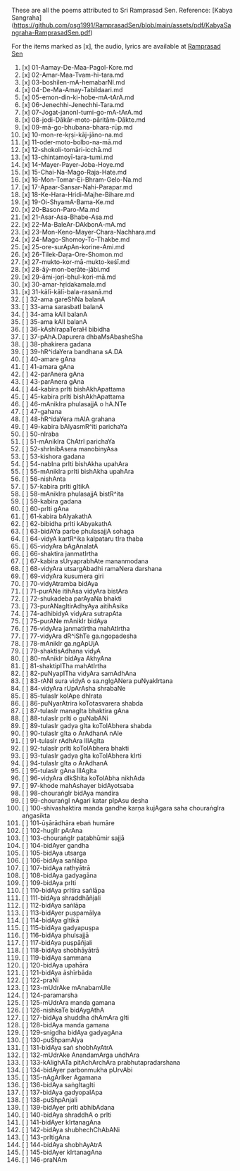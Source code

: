 These are all the poems attributed to Sri Ramprasad Sen.
Reference: [Kabya Sangraha] (https://github.com/osg1991/RamprasadSen/blob/main/assets/pdf/KabyaSangraha-RamprasadSen.pdf)


For the items marked as [x], the audio, lyrics are available at [Ramprasad Sen](https://osg1991.github.io/RamprasadSen/)


1.  [x] 01-Aamay-De-Maa-Pagol-Kore.md
2.  [x] 02-Amar-Maa-Tvam-hi-tara.md
3.  [x] 03-boshilen-mA-hemabarNI.md
4.  [x] 04-De-Ma-Amay-Tabildaari.md
5.  [x] 05-emon-din-ki-hobe-mA-tArA.md
6.  [x] 06-Jenechhi-Jenechhi-Tara.md
7.  [x] 07-Jogat-janonI-tumi-go-mA-tArA.md
8.  [x] 08-jodi-Dākār-moto-pāritām-Dākte.md
9.  [x] 09-mā-go-bhubana-bhara-rūp.md
10. [x] 10-mon-re-kṛṣi-kāj-jāno-na.md
11. [x] 11-oder-moto-bolbo-na-mā.md
12. [x] 12-shokoli-tomāri-icchā.md
13. [x] 13-chintamoyī-tara-tumi.md
14. [x] 14-Mayer-Payer-Joba-Hoye.md
15. [x] 15-Chai-Na-Mago-Raja-Hate.md
16. [x] 16-Mon-Tomar-Ei-Bhram-Gelo-Na.md
17. [x] 17-Apaar-Sansar-Nahi-Parapar.md
18. [x] 18-Ke-Hara-Hridi-Majhe-Bihare.md
19. [x] 19-Oi-ShyamA-Bama-Ke.md
20. [x] 20-Bason-Paro-Ma.md
21. [x] 21-Asar-Asa-Bhabe-Asa.md
22. [x] 22-Ma-BaleAr-DAkbonA-mA.md
23. [x] 23-Mon-Keno-Mayer-Chara-Nachhara.md
24. [x] 24-Mago-Shomoy-To-Thakbe.md
25. [x] 25-ore-surApAn-korine-Ami.md
26. [x] 26-Tilek-Daṛa-Ore-Shomon.md
27. [x] 27-mukto-kor-mā-mukto-keśī.md
28. [x] 28-āẏ-mon-beṛāte-jābi.md
29. [x] 29-āmi-joṛi-bhul-kori-mā.md
30. [x] 30-amar-hṛidakamala.md
31. [x] 31-kālī-kālī-bala-rasanā.md
32. [ ] 32-ama gareShNa balanA  
33. [ ] 33-ama sarasbatI balanA 
34. [ ] 34-ama kAlI balanA      
35. [ ] 35-ama kAlI balanA      
36. [ ] 36-kAshIrapaTeraH bibidha
37. [ ] 37-pAhA.Dapurera dhbaMsAbasheSha
38. [ ] 38-phakirera gadana
39. [ ] 39-hR^idaYera bandhana sA.DA
40. [ ] 40-amare gAna
41. [ ] 41-amara gAna
42. [ ] 42-parAnera gAna
43. [ ] 43-parAnera gAna
44. [ ] 44-kabira prIti bishAkhApattama
45. [ ] 45-kabira prIti bishAkhApattama
46. [ ] 46-mAnikIra phulasajjA o hA.NTe
47. [ ] 47-gahana
48. [ ] 48-hR^idaYera mAlA grahana
49. [ ] 49-kabira bAlyasmR^iti parichaYa
50. [ ] 50-nIraba
51. [ ] 51-mAnikIra ChAtrI parichaYa
52. [ ] 52-shrInibAsera manobinyAsa
53. [ ] 53-kishora gadana
54. [ ] 54-nabIna prIti bishAkha upahAra
55. [ ] 55-mAnikIra prIti bishAkha upahAra
56. [ ] 56-nishAnta
57. [ ] 57-kabira prIti gItikA
58. [ ] 58-mAnikIra phulasajjA bistR^ita
59. [ ] 59-kabira gadana
60. [ ] 60-prIti gAna
61. [ ] 61-kabira bAlyakathA
62. [ ] 62-bibidha prIti kAbyakathA
63. [ ] 63-bidAYa parbe phulasajjA sohaga
64. [ ] 64-vidyA kartR^ika kalpataru tIra thaba  
65. [ ] 65-vidyAra bAgAnalatA  
66. [ ] 66-shaktira janmatIrtha  
67. [ ] 67-kabira sUryaprabhAte mananmodana  
68. [ ] 68-vidyAra utsargAbadhi ramaNera darshana  
69. [ ] 69-vidyAra kusumera giri  
70. [ ] 70-vidyAtramba bidAya  
71. [ ] 71-purANe itihAsa vidyAra bistAra  
72. [ ] 72-shukadeba parAyaNa bhakti  
73. [ ] 73-purANagItirAdhyAya aitihAsika  
74. [ ] 74-adhibidyA vidyAra sutrapAta  
75. [ ] 75-purANe mAnikIr bidAya  
76. [ ] 76-vidyAra janmatIrtha mahAtIrtha  
77. [ ] 77-vidyAra dR^iShTe ga.ngopadesha  
78. [ ] 78-mAnikIr ga.ngApUjA  
79. [ ] 79-shaktisAdhana vidyA  
80. [ ] 80-mAnikIr bidAya AkhyAna  
81. [ ] 81-shaktipITha mahAtIrtha  
82. [ ] 82-puNyapITha vidyAra samAdhAna  
83. [ ] 83-rANI sura vidyA o sa.ngIgANera puNyakIrtana
84. [ ] 84-vidyAra rUpArAsha shrabaNe  
85. [ ] 85-tulasIr kolApe dhIrata  
86. [ ] 86-puNyarAtrira koTotasvarera shabda  
87. [ ] 87-tulasIr managIta bhaktira gAna  
88. [ ] 88-tulasIr prIti o guNabANi  
89. [ ] 89-tulasIr gadya gIta koTolAbhera shabda  
90. [ ] 90-tulasIr gIta o ArAdhanA nAle  
91. [ ] 91-tulasIr rAdhAra lIlAgIta  
92. [ ] 92-tulasIr prIti koTolAbhera bhakti  
93. [ ] 93-tulasIr gadya gIta koTolAbhera kIrti  
94. [ ] 94-tulasIr gIta o ArAdhanA  
95. [ ] 95-tulasIr gAna lIlAgIta  
96. [ ] 96-vidyAra dIkShita koTolAbha nikhAda
97. [ ] 97-khode mahAshayer bidAyotsaba  
98. [ ] 98-chouraṅgIr bidAya mandira  
99. [ ] 99-chouraṅgI nAgari katar pIpAsu desha  
100. [ ] 100-shivashaktira manda gandhe karṇa kujAgara saha chouraṅgIra aṅgasikta  
101. [ ] 101-ūṣārādhāra ebaṅ humāre  
102. [ ] 102-huglIr pArAna  
103. [ ] 103-chouraṅgIr paṭabhūmir sajjā  
104. [ ] 104-bidAyer gandha  
105. [ ] 105-bidAya utsarga  
106. [ ] 106-bidAya saṅlāpa  
107. [ ] 107-bidAya rathyātrā  
108. [ ] 108-bidAya gadyagāna  
109. [ ] 109-bidAya prIti  
110. [ ] 110-bidAya prItira saṅlāpa  
111. [ ] 111-bidAya shraddhāñjali  
112. [ ] 112-bidAya saṅlāpa  
113. [ ] 113-bidAyer puṣpamālya  
114. [ ] 114-bidAya gItikā  
115. [ ] 115-bidAya gadyapuṣpa  
116. [ ] 116-bidAya phulsajjā  
117. [ ] 117-bidAya puṣpāñjali  
118. [ ] 118-bidAya shobhāyātrā  
119. [ ] 119-bidAya sammana  
120. [ ] 120-bidAya upahāra  
121. [ ] 121-bidAya āshīrbāda  
122. [ ] 122-praNi  
123. [ ] 123-mUdrAke mAnabamUle  
124. [ ] 124-paramarsha  
125. [ ] 125-mUdrAra manda gamana  
126. [ ] 126-nishkaTe bidAygAthA  
127. [ ] 127-bidAya shuddha dhAmAra gIti  
128. [ ] 128-bidAya manda gamana  
129. [ ] 129-snigdha bidAya gadyagAna  
130. [ ] 130-puShpamAlya  
131. [ ] 131-bidAya saṅ shobhAyAtrA  
132. [ ] 132-mUdrAke AnandamArga uṅdhAra  
133. [ ] 133-kAlighATa pitAchArchAra prabhutapradarshana  
134. [ ] 134-bidAyer parbonmukha pUrvAbi  
135. [ ] 135-nAgArIker Agamana  
136. [ ] 136-bidAya saṅgItagIti  
137. [ ] 137-bidAya gadyopalApa  
138. [ ] 138-puShpAnjali  
139. [ ] 139-bidAyer prIti abhibAdana  
140. [ ] 140-bidAya shraddhA o prIti  
141. [ ] 141-bidAyer kIrtanagAna  
142. [ ] 142-bidAya shubhechChAbANi  
143. [ ] 143-prItigAna  
144. [ ] 144-bidAya shobhAyAtrA  
145. [ ] 145-bidAyer kIrtanagAna  
146. [ ] 146-praNAm

